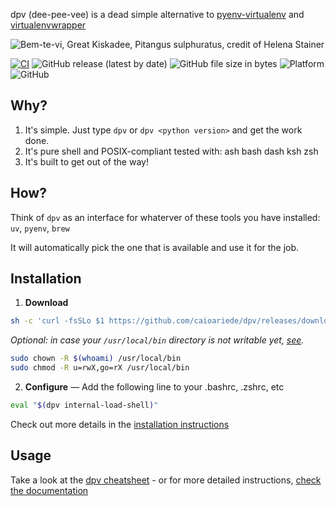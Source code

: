 dpv (dee-pee-vee) is a dead simple alternative to [pyenv-virtualenv](https://github.com/pyenv/pyenv-virtualenv) and [virtualenvwrapper](https://virtualenvwrapper.readthedocs.io/en/latest/)

<img src="https://github.com/caioariede/dpv/assets/55533/7c1a5baa-8727-4417-80f2-41cdcead61d6" alt="Bem-te-vi, Great Kiskadee, Pitangus sulphuratus, credit of Helena Stainer" title="Bem-te-vi, Great Kiskadee, Pitangus sulphuratus, credit of Helena Stainer">

[![CI](https://github.com/caioariede/dpv/actions/workflows/ci.yml/badge.svg)](https://github.com/caioariede/dpv/actions/workflows/ci.yml)
![GitHub release (latest by date)](https://img.shields.io/github/v/release/caioariede/dpv)
![GitHub file size in bytes](https://img.shields.io/github/size/caioariede/dpv/src/dpv)
![Platform](https://img.shields.io/badge/platform-linux%20and%20macos-lightgrey)
![GitHub](https://img.shields.io/github/license/caioariede/dpv)

## Why?

1. It's simple. Just type `dpv` or `dpv <python version>` and get the work done.
2. It's pure shell and POSIX-compliant tested with: ash bash dash ksh zsh
3. It's built to get out of the way!

## How?

Think of `dpv` as an interface for whaterver of these tools you have installed: `uv`, `pyenv`, `brew`

It will automatically pick the one that is available and use it for the job.

## Installation

1. **Download**

```bash
sh -c 'curl -fsSLo $1 https://github.com/caioariede/dpv/releases/download/v0.12.3/dpv && chmod +x $1' -- /usr/local/bin/dpv
```

_Optional: in case your `/usr/local/bin` directory is not writable yet, [see](https://superuser.com/a/717683)._

```bash
sudo chown -R $(whoami) /usr/local/bin
sudo chmod -R u=rwX,go=rX /usr/local/bin
```

2. **Configure** — Add the following line to your .bashrc, .zshrc, etc

```bash
eval "$(dpv internal-load-shell)"
```

Check out more details in the [installation instructions](https://github.com/caioariede/dpv/discussions/32)

## Usage

Take a look at the [dpv cheatsheet](https://github.com/caioariede/dpv/discussions/38) - or for more detailed instructions, [check the documentation](https://github.com/caioariede/dpv/discussions/33)
